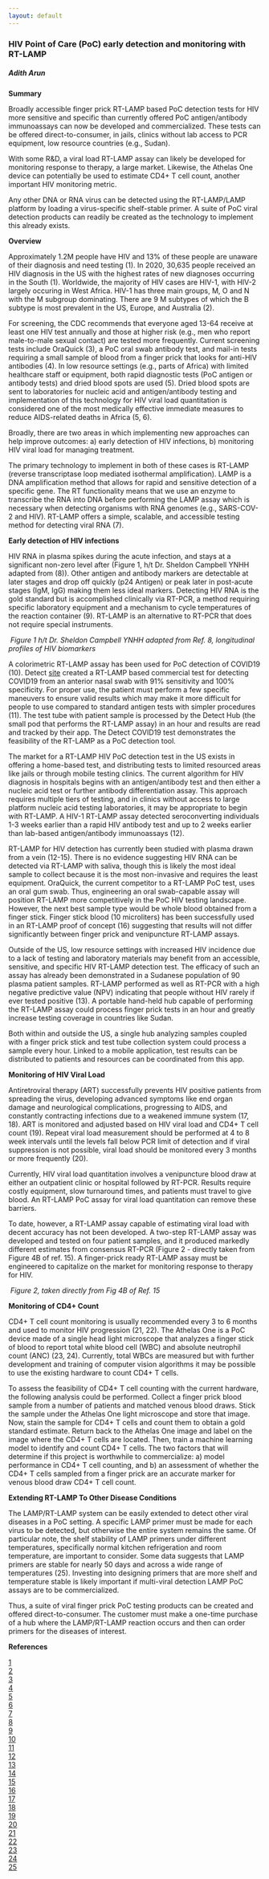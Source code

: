 ```yaml
---
layout: default
---
```


### HIV Point of Care (PoC) early detection and monitoring with RT-LAMP
##### Adith Arun

**Summary**   

Broadly accessible finger prick RT-LAMP based PoC detection tests for HIV more sensitive and specific than currently offered PoC antigen/antibody immunoassays can now be developed and commercialized. These tests can be offered direct-to-consumer, in jails, clinics without lab access to PCR equipment, low resource countries (e.g., Sudan).   

With some R&D, a viral load RT-LAMP assay can likely be developed for monitoring response to therapy, a large market. Likewise, the Athelas One device can potentially be used to estimate CD4+ T cell count, another important HIV monitoring metric.   

Any other DNA or RNA virus can be detected using the RT-LAMP/LAMP platform by loading a virus-specific shelf-stable primer. A suite of PoC viral detection products can readily be created as the technology to implement this already exists.    

**Overview**  

Approximately 1.2M people have HIV and 13% of these people are unaware of their diagnosis and need testing (1). In 2020, 30,635 people received an HIV diagnosis in the US with the highest rates of new diagnoses occurring in the South (1). Worldwide, the majority of HIV cases are HIV-1, with HIV-2 largely occuring in West Africa. HIV-1 has three main groups, M, O and N with the M subgroup dominating. There are 9 M subtypes of which the B subtype is most prevalent in the US, Europe, and Australia (2).   

For screening, the CDC recommends that everyone aged 13-64 receive at least one HIV test annually and those at higher risk (e.g., men who report male-to-male sexual contact) are tested more frequently. Current screening tests include OraQuick (3), a PoC oral swab antibody test, and mail-in tests requiring a small sample of blood from a finger prick that looks for anti-HIV antibodies (4). In low resource settings (e.g., parts of Africa) with limited healthcare staff or equipment, both rapid diagnostic tests (PoC antigen or antibody tests) and dried blood spots are used (5). Dried blood spots are sent to laboratories for nucleic acid and antigen/antibody testing and implementation of this technology for HIV viral load quantitation is considered one of the most medically effective immediate measures to reduce AIDS-related deaths in Africa (5, 6).   

Broadly, there are two areas in which implementing new approaches can help improve outcomes: a) early detection of HIV infections, b) monitoring HIV viral load for managing treatment.   

The primary technology to implement in both of these cases is RT-LAMP (reverse transcriptase loop mediated isothermal amplification). LAMP is a DNA amplification method that allows for rapid and sensitive detection of a specific gene. The RT functionality means that we use an enzyme to transcribe the RNA into DNA before performing the LAMP assay which is necessary when detecting organisms with RNA genomes (e.g., SARS-COV-2 and HIV). RT-LAMP offers a simple, scalable, and accessible testing method for detecting viral RNA (7).  

**Early detection of HIV infections**  

HIV RNA in plasma spikes during the acute infection, and stays at a significant non-zero level after (Figure 1, h/t Dr. Sheldon Campbell YNHH adapted from (8)). Other antigen and antibody markers are detectable at later stages and drop off quickly (p24 Antigen) or peak later in post-acute stages (IgM, IgG) making them less ideal markers. Detecting HIV RNA is the gold standard but is accomplished clinically via RT-PCR, a method requiring specific laboratory equipment and a mechanism to cycle temperatures of the reaction container (9). RT-LAMP is an alternative to RT-PCR that does not require special instruments.

![<img src="hivbiomarkerprofiles.png" width="250"/>](/posts_code/hiv-poc/hiv-biomarker-long-profiles.png)
*Figure 1 h/t Dr. Sheldon Campbell YNHH adapted from Ref. 8, longitudinal profiles of HIV biomarkers*

A colorimetric RT-LAMP assay has been used for PoC detection of COVID19 (10). Detect [site](https://detect.com) created a RT-LAMP based commercial test for detecting COVID19 from an anterior nasal swab with 91% sensitivity and 100% specificity. For proper use, the patient must perform a few specific maneuvers to ensure valid results which may make it more difficult for people to use compared to standard antigen tests with simpler procedures (11). The test tube with patient sample is processed by the Detect Hub (the small pod that performs the RT-LAMP assay) in an hour and results are read and tracked by their app. The Detect COVID19 test demonstrates the feasibility of the RT-LAMP as a PoC detection tool.   

The market for a RT-LAMP HIV PoC detection test in the US exists in offering a home-based test, and distributing tests to limited resourced areas like jails or through mobile testing clinics. The current algorithm for HIV diagnosis in hospitals begins with an antigen/antibody test and then either a nucleic acid test or further antibody differentiation assay. This approach requires multiple tiers of testing, and in clinics without access to large platform nucleic acid testing laboratories, it may be appropriate to begin with RT-LAMP. A HIV-1 RT-LAMP assay detected seroconverting individuals 1-3 weeks earlier than a rapid HIV antibody test and up to 2 weeks earlier than lab-based antigen/antibody immunoassays (12).   

RT-LAMP for HIV detection has currently been studied with plasma drawn from a vein (12-15). There is no evidence suggesting HIV RNA can be detected via RT-LAMP with saliva, though this is likely the most ideal sample to collect because it is the most non-invasive and requires the least equipment. OraQuick, the current competitor to a RT-LAMP PoC test, uses an oral gum swab. Thus, engineering an oral swab-capable assay will position RT-LAMP more competitively in the PoC HIV testing landscape. However, the next best sample type would be whole blood obtained from a finger stick. Finger stick blood (10 microliters) has been successfully used in an RT-LAMP proof of concept (16) suggesting that results will not differ significantly between finger prick and venipuncture RT-LAMP assays.  

Outside of the US, low resource settings with increased HIV incidence due to a lack of testing and laboratory materials may benefit from an accessible, sensitive, and specific HIV RT-LAMP detection test. The efficacy of such an assay has already been demonstrated in a Sudanese population of 90 plasma patient samples. RT-LAMP performed as well as RT-PCR with a high negative predictive value (NPV) indicating that people without HIV rarely if ever tested positive (13). A portable hand-held hub capable of performing the RT-LAMP assay could process finger prick tests in an hour and greatly increase testing coverage in countries like Sudan.   

Both within and outside the US, a single hub analyzing samples coupled with a finger prick stick and test tube collection system could process a sample every hour. Linked to a mobile application, test results can be distributed to patients and resources can be coordinated from this app.   

**Monitoring of HIV Viral Load**

Antiretroviral therapy (ART) successfully prevents HIV positive patients from spreading the virus, developing advanced symptoms like end organ damage and neurological complications, progressing to AIDS, and constantly contracting infections due to a weakened immune system (17, 18).  ART is monitored and adjusted based on HIV viral load and CD4+ T cell count (19). Repeat viral load measurement should be performed at 4 to 8 week intervals until the levels fall below PCR limit of detection and if viral suppression is not possible, viral load should be monitored every 3 months or more frequently (20).   

Currently, HIV viral load quantitation involves a venipuncture blood draw at either an outpatient clinic or hospital followed by RT-PCR. Results require costly equipment, slow turnaround times, and patients must travel to give blood. An RT-LAMP PoC assay for viral load quantitation can remove these barriers.   

To date, however, a RT-LAMP assay capable of estimating viral load with decent accuracy has not been developed. A two-step RT-LAMP assay was developed and tested on four patient samples, and it produced markedly different estimates from consensus RT-PCR (Figure 2 - directly taken from Figure 4B of ref. 15). A finger-prick ready RT-LAMP assay must be engineered to capitalize on the market for monitoring response to therapy for HIV.  

![<img src="hiv-viral-load" width="250"/>](/posts_code/hiv-poc/hiv-viral-load.png)
*Figure 2, taken directly from Fig 4B of Ref. 15*

**Monitoring of CD4+ Count**

CD4+ T cell count monitoring is usually recommended every 3 to 6 months and used to monitor HIV progression (21, 22). The Athelas One is a PoC device made of a single head light microscope that analyzes a finger stick of blood to report total white blood cell (WBC) and absolute neutrophil count (ANC) (23, 24). Currently, total WBCs are measured but with further development and training of computer vision algorithms it may be possible to use the existing hardware to count CD4+ T cells.  

To assess the feasibility of CD4+ T cell counting with the current hardware, the following analysis could be performed. Collect a finger prick blood sample from a number of patients and matched venous blood draws. Stick the sample under the Athelas One light microscope and store that image. Now, stain the sample for CD4+ T cells and count them to obtain a gold standard estimate. Return back to the Athelas One image and label on the image where the CD4+ T cells are located. Then, train a machine learning model to identify and count CD4+ T cells. The two factors that will determine if this project is worthwhile to commercialize: a) model performance in CD4+ T cell counting, and b) an assessment of whether the CD4+ T cells sampled from a finger prick are an accurate marker for venous blood draw CD4+ T cell count.  

**Extending RT-LAMP To Other Disease Conditions**

The LAMP/RT-LAMP system can be easily extended to detect other viral diseases in a PoC setting. A specific LAMP primer must be made for each virus to be detected, but otherwise the entire system remains the same. Of particular note, the shelf stability of LAMP primers under different temperatures, specifically normal kitchen refrigeration and room temperature, are important to consider. Some data suggests that LAMP primers are stable for nearly 50 days and across a wide range of temperatures (25). Investing into designing primers that are more shelf and temperature stable is likely important if multi-viral detection LAMP PoC assays are to be commercialized.  
 
Thus, a suite of viral finger prick PoC testing products can be created and offered direct-to-consumer. The customer must make a one-time purchase of a hub where the LAMP/RT-LAMP reaction occurs and then can order primers for the diseases of interest. 

**References**  

[1](https://www.hiv.gov/hiv-basics/overview/data-and-trends/statistics#:~:text=Fast%20Facts)    
[2](https://en.wikipedia.org/wiki/Subtypes_of_HIV)  
[3](https://oraquick.com/what-is-oraquick)    
[4](https://www.cdc.gov/hiv/basics/hiv-testing/hiv-self-tests.html)  
[5](https://www.ncbi.nlm.nih.gov/pmc/articles/PMC7075356/)    
[6](https://pubmed.ncbi.nlm.nih.gov/26633768/)    
[7](https://www.thelancet.com/journals/ebiom/article/PIIS2352-3964(21)00530-2/fulltext)  
[8](https://pubmed.ncbi.nlm.nih.gov/21406978/)    
[9](https://www.thermofisher.com/us/en/home/references/ambion-tech-support/rtpcr-analysis/general-articles/rt--pcr-the-basics.html)    
[10](https://www.science.org/doi/10.1126/scitranslmed.abc7075)    
[11](https://detect.com/files/information_sheets/Detect_Covid-19_Test-Instructions_for_Use_for_Healthcare_Providers.pdf)    
[12](https://www.ncbi.nlm.nih.gov/pmc/articles/PMC4439053/)  
[13](https://academic.oup.com/ajcp/article/154/Supplement_1/S138/5942327)    
[14](https://pubmed.ncbi.nlm.nih.gov/29474813/)    
[15](https://pubs.acs.org/doi/10.1021/ac3037206)    
[16](https://www.ncbi.nlm.nih.gov/pmc/articles/PMC3285652/)    
[17](https://www.ecdc.europa.eu/en/news-events/benefits-hiv-treatment-undetectable-means-you-do-not-pass-virus)    
[18](https://www.plannedparenthood.org/learn/stds-hiv-safer-sex/hiv-aids/what-are-symptoms-hivaids)    
[19](https://www.ncbi.nlm.nih.gov/pmc/articles/PMC6892619/)   
[20](https://clinicalinfo.hiv.gov/en/guidelines/hiv-clinical-guidelines-adult-and-adolescent-arv/plasma-hiv-1-rna-cd4-monitoring#:~:text=the%20new%20regimen.-,Repeat%20viral%20load%20measurement%20should%20be%20performed%20at%204%2D%20to,frequently%20if%20indicated%20)  
[21](https://pubmed.ncbi.nlm.nih.gov/15817962/)     
[22](https://clinicalinfo.hiv.gov/en/guidelines/hiv-clinical-guidelines-adult-and-adolescent-arv/plasma-hiv-1-rna-cd4-monitoring)     
[23](https://www.athelas.com/athelas-home)   
[24](https://ashpublications.org/blood/article/132/Supplement%201/1103/262667/A-Novel-Device-Suitable-for-Home-Monitoring-of)    
[25](https://www.ncbi.nlm.nih.gov/pmc/articles/PMC5639046/)    





